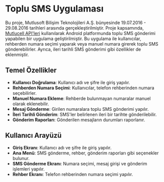 # Toplu SMS Uygulaması

Bu proje, Mutlusoft Bilişim Teknolojileri A.Ş. bünyesinde 19.07.2016 - 29.08.2016 tarihleri arasında gerçekleştirilmiştir. Proje kapsamında, [Mutlucell API'leri](https://www.mutlucell.com.tr/api/) kullanılarak Android platformunda toplu SMS gönderimi yapabilen bir uygulama geliştirilmiştir. Bu uygulama ile kullanıcılar, rehberden numara seçimi yaparak veya manuel numara girerek toplu SMS gönderebilirler. Ayrıca, ileri tarihli SMS gönderimi gibi özellikler de eklenmiştir.

## Temel Özellikler

- **Kullanıcı Doğrulama**: Kullanıcı adı ve şifre ile giriş yapılır.
- **Rehberden Numara Seçimi**: Kullanıcılar, telefon rehberinden numara seçebilirler.
- **Manuel Numara Ekleme**: Rehberde bulunmayan numaralar manuel olarak eklenebilir.
- **Mesaj Gönderme**: Girilen numaralara toplu SMS gönderimi yapılır.
- **İleri Tarihli Gönderim**: SMS'ler belirlenen ileri bir tarihte gönderilebilir.
- **Gönderim Raporları**: Gönderilen mesajların durumları raporlanır.

## Kullanıcı Arayüzü

- **Giriş Ekranı**: Kullanıcı adı ve şifre ile giriş yapılır.
- **Ana Menü**: SMS gönderme, rehber, gönderim raporları gibi seçenekler bulunur.
- **SMS Gönderme Ekranı**: Numara seçimi, mesaj girişi ve gönderim işlemleri yapılır.
- **Rehber Ekranı**: Telefon rehberinden numara seçimi yapılır.